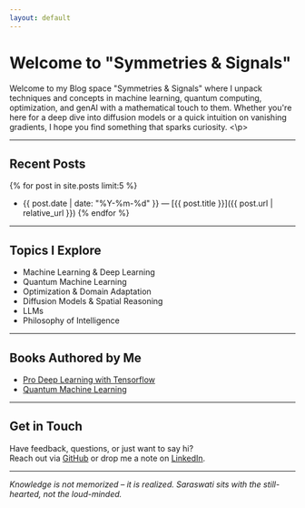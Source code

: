 ```yaml
---
layout: default
---
```


<div class="content-container">
  <h1>Welcome to "Symmetries & Signals"</h1>

  <p> Welcome to my Blog space "Symmetries & Signals" where I unpack techniques and concepts in machine learning, quantum computing, optimization, and genAI with a mathematical touch to them. Whether you're here for a deep dive into diffusion models or a quick intuition on vanishing gradients, I hope you find something that sparks curiosity. <\p>

  ---

  ## Recent Posts

  {% for post in site.posts limit:5 %}
  -  {{ post.date | date: "%Y-%m-%d" }} — [{{ post.title }}]({{ post.url | relative_url }})
  {% endfor %}

  ---

  ## Topics I Explore

  - Machine Learning & Deep Learning 
  - Quantum Machine Learning 
  - Optimization & Domain Adaptation  
  - Diffusion Models & Spatial Reasoning 
  - LLMs 
  - Philosophy of Intelligence

  ---

  ## Books Authored by Me

  - [Pro Deep Learning with Tensorflow](https://link.springer.com/book/10.1007/978-1-4842-8931-0)
  - [Quantum Machine Learning](https://link.springer.com/book/10.1007/978-1-4842-6522-2)

  ---

  ## Get in Touch

  Have feedback, questions, or just want to say hi?  
  Reach out via [GitHub](https://github.com/santanupattanayak1) or drop me a note on [LinkedIn](https://www.linkedin.com/in/santanupattanayak/).

  ---

  *Knowledge is not memorized – it is realized. Saraswati sits with the still-hearted, not the loud-minded.*

</div> <!-- Closing the content-container div -->

